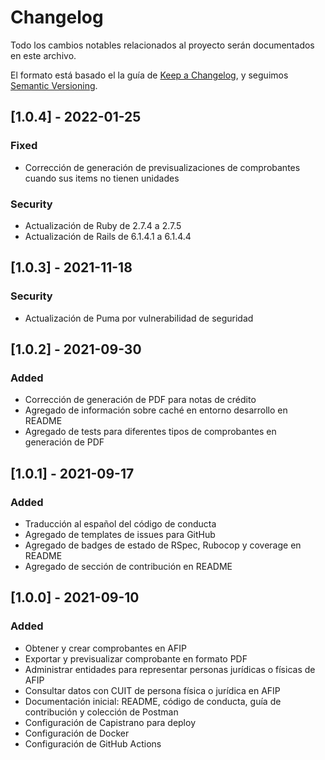 # Changelog
Todo los cambios notables relacionados al proyecto serán documentados en este archivo.

El formato está basado el la guía de [Keep a Changelog](https://keepachangelog.com/en/1.0.0/),
y seguimos [Semantic Versioning](https://semver.org/spec/v2.0.0.html).

## [1.0.4] - 2022-01-25
### Fixed
- Corrección de generación de previsualizaciones de comprobantes cuando sus items no tienen unidades

### Security
- Actualización de Ruby de 2.7.4 a 2.7.5
- Actualización de Rails de 6.1.4.1 a 6.1.4.4

## [1.0.3] - 2021-11-18
### Security
- Actualización de Puma por vulnerabilidad de seguridad

## [1.0.2] - 2021-09-30
### Added
- Corrección de generación de PDF para notas de crédito
- Agregado de información sobre caché en entorno desarrollo en README
- Agregado de tests para diferentes tipos de comprobantes en generación de PDF

## [1.0.1] - 2021-09-17
### Added
- Traducción al español del código de conducta
- Agregado de templates de issues para GitHub
- Agregado de badges de estado de RSpec, Rubocop y coverage en README
- Agregado de sección de contribución en README

## [1.0.0] - 2021-09-10
### Added
- Obtener y crear comprobantes en AFIP
- Exportar y previsualizar comprobante en formato PDF
- Administrar entidades para representar personas jurídicas o físicas de AFIP
- Consultar datos con CUIT de persona física o jurídica en AFIP
- Documentación inicial: README, código de conducta, guía de contribución y colección de Postman
- Configuración de Capistrano para deploy
- Configuración de Docker
- Configuración de GitHub Actions
